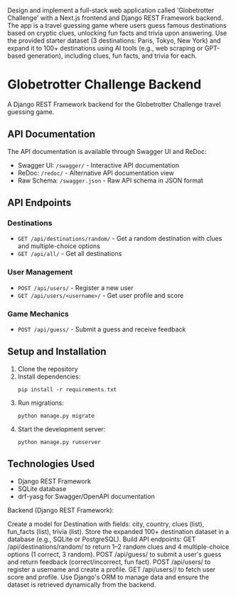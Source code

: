 Design and implement a full-stack web application called 'Globetrotter Challenge' with a Next.js frontend and Django REST Framework backend. The app is a travel guessing game where users guess famous destinations based on cryptic clues, unlocking fun facts and trivia upon answering. Use the provided starter dataset (3 destinations: Paris, Tokyo, New York) and expand it to 100+ destinations using AI tools (e.g., web scraping or GPT-based generation), including clues, fun facts, and trivia for each.

# Globetrotter Challenge Backend

A Django REST Framework backend for the Globetrotter Challenge travel guessing game.

## API Documentation

The API documentation is available through Swagger UI and ReDoc:

- Swagger UI: `/swagger/` - Interactive API documentation
- ReDoc: `/redoc/` - Alternative API documentation view
- Raw Schema: `/swagger.json` - Raw API schema in JSON format

## API Endpoints

### Destinations

- `GET /api/destinations/random/` - Get a random destination with clues and multiple-choice options
- `GET /api/all/` - Get all destinations

### User Management

- `POST /api/users/` - Register a new user
- `GET /api/users/<username>/` - Get user profile and score

### Game Mechanics

- `POST /api/guess/` - Submit a guess and receive feedback

## Setup and Installation

1. Clone the repository
2. Install dependencies:
   ```
   pip install -r requirements.txt
   ```
3. Run migrations:
   ```
   python manage.py migrate
   ```
4. Start the development server:
   ```
   python manage.py runserver
   ```

## Technologies Used

- Django REST Framework
- SQLite database
- drf-yasg for Swagger/OpenAPI documentation

Backend (Django REST Framework):

Create a model for Destination with fields: city, country, clues (list), fun_facts (list), trivia (list).
Store the expanded 100+ destination dataset in a database (e.g., SQLite or PostgreSQL).
Build API endpoints:
GET /api/destinations/random/ to return 1–2 random clues and 4 multiple-choice options (1 correct, 3 random).
POST /api/guess/ to submit a user's guess and return feedback (correct/incorrect, fun fact).
POST /api/users/ to register a username and create a profile.
GET /api/users/<username>/ to fetch user score and profile.
Use Django's ORM to manage data and ensure the dataset is retrieved dynamically from the backend.
